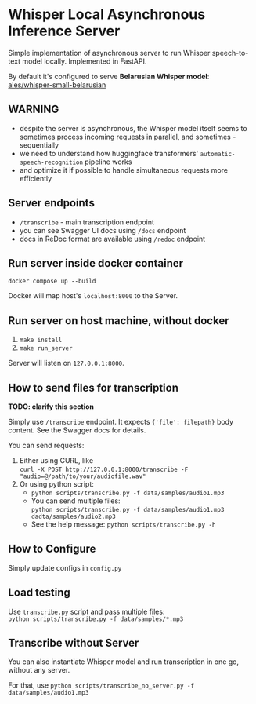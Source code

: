 # Whisper Local Asynchronous Inference Server

Simple implementation of asynchronous server to run Whisper speech-to-text model locally.
Implemented in FastAPI.

By default it's configured to serve **Belarusian Whisper model**: [ales/whisper-small-belarusian](https://huggingface.co/ales/whisper-small-belarusian)

## WARNING
- despite the server is asynchronous, the Whisper model itself
seems to sometimes process incoming requests in parallel, and sometimes - sequentially
- we need to understand how huggingface transformers' `automatic-speech-recognition` pipeline works
- and optimize it if possible to handle simultaneous requests more efficiently

## Server endpoints

- `/transcribe` - main transcription endpoint
- you can see Swagger UI docs using `/docs` endpoint
- docs in ReDoc format are available using `/redoc` endpoint

## Run server inside docker container

`docker compose up --build`

Docker will map host's `localhost:8000` to the Server.

## Run server on host machine, without docker

1. `make install`
2. `make run_server`

Server will listen on `127.0.0.1:8000`.

## How to send files for transcription

**TODO: clarify this section**

Simply use `/transcribe` endpoint. It expects `{'file': filepath}` body content. See the Swagger docs for details.

You can send requests:
1. Either using CURL, like<br>`curl -X POST http://127.0.0.1:8000/transcribe -F "audio=@/path/to/your/audiofile.wav"`
2. Or using python script:<br>
    - `python scripts/transcribe.py -f data/samples/audio1.mp3`
    - You can send multiple files:<br>
    `python scripts/transcribe.py -f data/samples/audio1.mp3 dadta/samples/audio2.mp3`
    - See the help message:
    `python scripts/transcribe.py -h`

## How to Configure

Simply update configs in `config.py`

## Load testing

Use `transcribe.py` script and pass multiple files:<br>
`python scripts/transcribe.py -f data/samples/*.mp3`

## Transcribe without Server

You can also instantiate Whisper model and run transcription in one go, without any server.

For that, use `python scripts/transcribe_no_server.py -f data/samples/audio1.mp3`